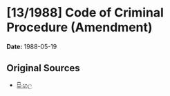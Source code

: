 # [13/1988] Code of Criminal Procedure (Amendment)

**Date:** 1988-05-19

## Original Sources

- [සිංහල](https://documents.gov.lk/view/acts/1988/5/13-1988_S.pdf)
